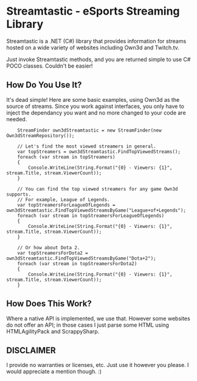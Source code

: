Streamtastic - eSports Streaming Library
============

Streamtastic is a .NET (C#) library that provides information for streams hosted on a wide variety of websites including Own3d and Twitch.tv.

Just invoke Streamtastic methods, and you are returned simple to use C# POCO classes. Couldn't be easier!



How Do You Use It?
------------------
It's dead simple! Here are some basic examples, using Own3d as the source of streams. Since you work against interfaces, you only have to inject the
dependancy you want and no more changed to your code are needed.

		StreamFinder own3dStreamtastic = new StreamFinder(new Own3dStreamRepository());

		// Let's find the most viewed streamers in general.
		var topStreamers = own3dStreamtastic.FindTopViewedStreams();
		foreach (var stream in topStreamers)
		{
			Console.WriteLine(String.Format("{0} - Viewers: {1}", stream.Title, stream.ViewerCount));
		}

		// You can find the top viewed streamers for any game Own3d supports.
		// For example, League of Legends.
		var topStreamersForLeagueOfLegends = own3dStreamtastic.FindTopViewedStreamsByGame("League+of+Legends");
		foreach (var stream in topStreamersForLeagueOfLegends)
		{
			Console.WriteLine(String.Format("{0} - Viewers: {1}", stream.Title, stream.ViewerCount));
		}

		// Or how about Dota 2.
		var topStreamersForDota2 = own3dStreamtastic.FindTopViewedStreamsByGame("Dota+2");
		foreach (var stream in topStreamersForDota2)
		{
			Console.WriteLine(String.Format("{0} - Viewers: {1}", stream.Title, stream.ViewerCount));
		}


How Does This Work?
------------------
Where a native API is implemented, we use that. However some websites do not offer an API; in those cases I just parse some HTML using
HTMLAgilityPack and ScrappySharp.


DISCLAIMER
------------------
I provide no warranties or licenses, etc. Just use it however you please. I would appreciate a mention though. :)
